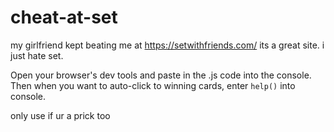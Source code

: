 # cheat-at-set

my girlfriend kept beating me at https://setwithfriends.com/
its a great site. i just hate set.

Open your browser's dev tools and paste in the .js code into the console.
Then when you want to auto-click to winning cards, enter `help()` into console.

only use if ur a prick too
